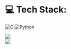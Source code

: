 
# 💻 Tech Stack:
![C](https://img.shields.io/badge/c-%2300599C.svg?style=flat&logo=c&logoColor=white) ![Python](https://img.shields.io/badge/python-3670A0?style=flat&logo=python&logoColor=ffdd54)


![](https://github-readme-streak-stats.herokuapp.com/?user=Muchangi001&theme=github_dark&hide_border=false)<br/>
![](https://github-readme-stats.vercel.app/api/top-langs/?username=Muchangi001&theme=github_dark&hide_border=false&include_all_commits=true&count_private=false&layout=compact)

<!-- Proudly created with GPRM ( https://gprm.itsvg.in ) -->
